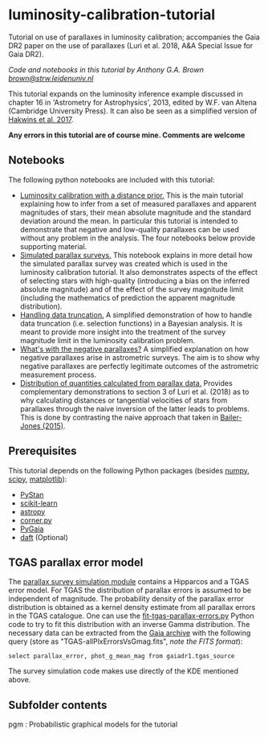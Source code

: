 # luminosity-calibration-tutorial
Tutorial on use of parallaxes in luminosity calibration; accompanies the Gaia DR2 paper on the use
of parallaxes (Luri et al. 2018, A&A Special Issue for Gaia DR2).

_Code and notebooks in this tutorial by Anthony G.A. Brown <brown@strw.leidenuniv.nl>_

This tutorial expands on the luminosity inference example discussed in chapter 16 in 'Astrometry for
Astrophysics', 2013, edited by W.F. van Altena (Cambridge University Press). It can also be seen as
a simplified version of [Hakwins et al.
2017](https://ui.adsabs.harvard.edu/#abs/2017MNRAS.471..722H/abstract).

__Any errors in this tutorial are of course mine. Comments are welcome__

## Notebooks

The following python notebooks are included with this tutorial:
* [Luminosity calibration with a distance prior.](./Luminosity_Inference_DistPrior.ipynb) This is
  the main tutorial explaining how to infer from a set of measured parallaxes and apparent
  magnitudes of stars, their mean absolute magnitude and the standard deviation around the mean. In
  particular this tutorial is intended to demonstrate that negative and low-quality parallaxes can
  be used without any problem in the analysis. The four notebooks below provide supporting material.
* [Simulated parallax surveys.](./Parallax_survey_simulation.ipynb) This notebook explains in more
  detail how the simulated parallax survey was created which is used in the luminosity calibration
  tutorial. It also demonstrates aspects of the effect of selecting stars with high-quality
  (introducing a bias on the inferred absolute magnitude) and of the effect of the survey magnitude
  limit (including the mathematics of prediction the apparent magnitude distribution).
* [Handling data truncation.](./Handling_Data_Truncation.ipynb) A simplified demonstration of how to
  handle data truncation (i.e. selection functions) in a Bayesian analysis.  It is meant to provide
  more insight into the treatment of the survey magnitude limit in the luminosity calibration
  problem.
* [What's with the negative parallaxes?](./DemoNegativeParallax.ipynb) A simplified explanation on
  how negative parallaxes arise in astrometric surveys. The aim is to show why negative parallaxes
  are perfectly legitimate outcomes of the astrometric measurement process.
* [Distribution of quantities calculated from parallax data.](./Parallax_related_quantities.ipynb)
  Provides complementary demonstrations to section 3 of Luri et al. (2018) as to why calculating
  distances or tangential velocities of stars from parallaxes through the naive inversion of the
  latter leads to problems. This is done by contrasting the naive approach that taken in
  [Bailer-Jones (2015)](https://ui.adsabs.harvard.edu/#abs/2015PASP..127..994B/abstract).

## Prerequisites

This tutorial depends on the following Python packages (besides [numpy](http://numpy.org/),
[scipy](https://www.scipy.org/), [matplotlib](http://matplotlib.org/)):
* [PyStan](http://mc-stan.org/users/interfaces/pystan.html)
* [scikit-learn](http://scikit-learn.org)
* [astropy](http://www.astropy.org/index.html)
* [corner.py](https://github.com/dfm/corner.py)
* [PyGaia](https://github.com/agabrown/PyGaia)
* [daft](https://github.com/dfm/daft) (Optional)

## TGAS parallax error model

The [parallax survey simulation module](./parallaxsurveys.py) contains a Hipparcos and a TGAS error
model. For TGAS the distribution of parallax errors is assumed to be independent of magnitude. The
probability density of the parallax error distribution is obtained as a kernel density estimate from all
parallax errors in the TGAS catalogue. One can use the
[fit-tgas-parallax-errors.py](./fit-tgas-parallax-errors.py) Python code to try to fit this distribution
with an inverse Gamma distribution. The necessary data can be extracted from the [Gaia
archive](https://archives.esac.esa.int/gaia) with the following query (store as
"TGAS-allPlxErrorsVsGmag.fits", _note the FITS format_):

`select parallax_error, phot_g_mean_mag from gaiadr1.tgas_source`

The survey simulation code makes use directly of the KDE mentioned above.

## Subfolder contents

pgm : Probabilistic graphical models for the tutorial
